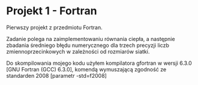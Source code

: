 # Projekt 1 - Fortran

Pierwszy projekt z przedmiotu Fortran.

Zadanie polega na zaimplementowaniu równania ciepła, a następnie zbadania średniego błędu numerycznego dla trzech precyzji liczb zmiennoprzecinkowych w zależności od rozmiarów siatki.

Do skompilowania mojego kodu użyłem kompilatora gfortran w wersji 6.3.0 [GNU Fortran (GCC) 6.3.0], komendą wymuszającą zgodność ze standarden 2008 [parametr -std=f2008]

